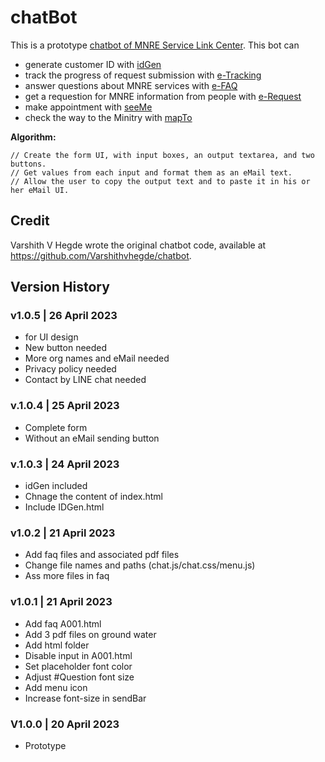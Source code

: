 # chatBot
This is a prototype [chatbot of MNRE Service Link Center](https://kietpawpan.github.io/chatBot/). 
This bot can
- generate customer ID with [idGen](https://kietpawpan.github.io/chatBot/IDGen.html)
- track the progress of request submission with [e-Tracking](https://kietpawpan.github.io/chatBot/iTracking.html)
- answer questions about MNRE services with [e-FAQ](https://kietpawpan.github.io/chatBot/FAQ.html)
- get a requestion for MNRE information from people with [e-Request](https://kietpawpan.github.io/chatBot/infoRequest.html)
- make appointment with [seeMe](https://kietpawpan.github.io/chatBot/seeMe.html)
- check the way to the Minitry with [mapTo](https://kietpawpan.github.io/chatBot/mapTo.html)

__Algorithm:__
```
// Create the form UI, with input boxes, an output textarea, and two buttons.
// Get values from each input and format them as an eMail text.
// Allow the user to copy the output text and to paste it in his or her eMail UI.

```

## Credit
Varshith V Hegde wrote the original chatbot code, available at https://github.com/Varshithvhegde/chatbot.

## Version History 
### v1.0.5 | 26 April 2023
- for UI design
- New button needed
- More org names and eMail needed
- Privacy policy needed
- Contact by LINE chat needed

### v.1.0.4 | 25 April 2023
- Complete form
- Without an eMail sending button

### v.1.0.3 | 24 April 2023
- idGen included
- Chnage the content of index.html 
- Include IDGen.html

### v1.0.2 | 21 April 2023
- Add faq files and associated pdf files
- Change file names and paths (chat.js/chat.css/menu.js) 
- Ass more files in faq

### v1.0.1 | 21 April 2023
- Add faq A001.html
- Add 3 pdf files on ground water
- Add html folder
- Disable input in A001.html
- Set placeholder font color
- Adjust #Question font size
- Add menu icon
- Increase font-size in sendBar

### V1.0.0 | 20 April 2023
- Prototype

